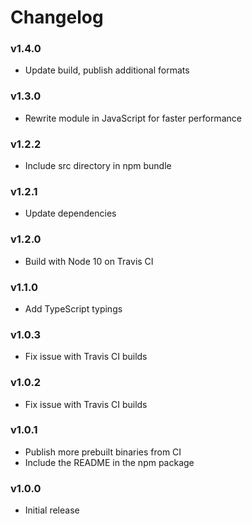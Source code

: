 # Changelog

### v1.4.0

- Update build, publish additional formats

### v1.3.0

- Rewrite module in JavaScript for faster performance

### v1.2.2

- Include src directory in npm bundle

### v1.2.1

- Update dependencies

### v1.2.0

- Build with Node 10 on Travis CI

### v1.1.0

- Add TypeScript typings

### v1.0.3

- Fix issue with Travis CI builds

### v1.0.2

- Fix issue with Travis CI builds

### v1.0.1

- Publish more prebuilt binaries from CI
- Include the README in the npm package

### v1.0.0

- Initial release
